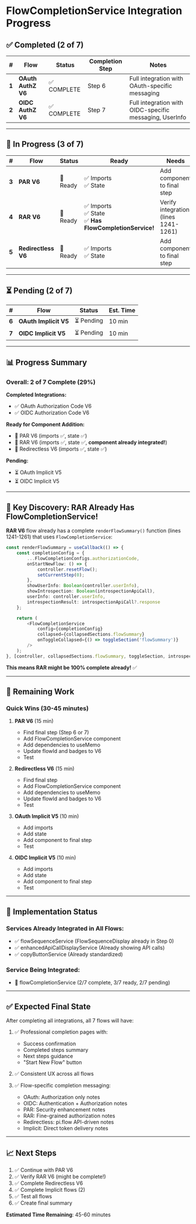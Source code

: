 # FlowCompletionService Integration Progress

## ✅ Completed (2 of 7)

| # | Flow | Status | Completion Step | Notes |
|---|------|--------|-----------------|-------|
| **1** | **OAuth AuthZ V6** | ✅ COMPLETE | Step 6 | Full integration with OAuth-specific messaging |
| **2** | **OIDC AuthZ V6** | ✅ COMPLETE | Step 7 | Full integration with OIDC-specific messaging, UserInfo |

---

## 🚧 In Progress (3 of 7)

| # | Flow | Status | Ready | Needs |
|---|------|--------|-------|-------|
| **3** | **PAR V6** | 🚧 Ready | ✅ Imports<br>✅ State | Add component to final step |
| **4** | **RAR V6** | 🚧 Ready | ✅ Imports<br>✅ State<br>✅ **Has FlowCompletionService!** | Verify integration (lines 1241-1261) |
| **5** | **Redirectless V6** | 🚧 Ready | ✅ Imports<br>✅ State | Add component to final step |

---

## ⏳ Pending (2 of 7)

| # | Flow | Status | Est. Time |
|---|------|--------|-----------|
| **6** | **OAuth Implicit V5** | ⏳ Pending | 10 min |
| **7** | **OIDC Implicit V5** | ⏳ Pending | 10 min |

---

## 📊 Progress Summary

### **Overall**: 2 of 7 Complete (29%)

**Completed Integrations:**
- ✅ OAuth Authorization Code V6
- ✅ OIDC Authorization Code V6

**Ready for Component Addition:**
- 🚧 PAR V6 (imports ✅, state ✅)
- 🚧 RAR V6 (imports ✅, state ✅, **component already integrated!**)
- 🚧 Redirectless V6 (imports ✅, state ✅)

**Pending:**
- ⏳ OAuth Implicit V5
- ⏳ OIDC Implicit V5

---

## 🎉 Key Discovery: RAR Already Has FlowCompletionService!

**RAR V6** flow already has a complete `renderFlowSummary()` function (lines 1241-1261) that uses `FlowCompletionService`:

```typescript
const renderFlowSummary = useCallback(() => {
    const completionConfig = {
        ...FlowCompletionConfigs.authorizationCode,
        onStartNewFlow: () => {
            controller.resetFlow();
            setCurrentStep(0);
        },
        showUserInfo: Boolean(controller.userInfo),
        showIntrospection: Boolean(introspectionApiCall),
        userInfo: controller.userInfo,
        introspectionResult: introspectionApiCall?.response
    };

    return (
        <FlowCompletionService
            config={completionConfig}
            collapsed={collapsedSections.flowSummary}
            onToggleCollapsed={() => toggleSection('flowSummary')}
        />
    );
}, [controller, collapsedSections.flowSummary, toggleSection, introspectionApiCall]);
```

**This means RAR might be 100% complete already!** ✅

---

## 🎯 Remaining Work

### **Quick Wins (30-45 minutes)**

1. **PAR V6** (15 min)
   - Find final step (Step 6 or 7)
   - Add FlowCompletionService component
   - Add dependencies to useMemo
   - Update flowId and badges to V6
   - Test

2. **Redirectless V6** (15 min)
   - Find final step
   - Add FlowCompletionService component
   - Add dependencies to useMemo
   - Update flowId and badges to V6
   - Test

3. **OAuth Implicit V5** (10 min)
   - Add imports
   - Add state
   - Add component to final step
   - Test

4. **OIDC Implicit V5** (10 min)
   - Add imports
   - Add state
   - Add component to final step
   - Test

---

## 🚀 Implementation Status

### **Services Already Integrated in All Flows:**
- ✅ flowSequenceService (FlowSequenceDisplay already in Step 0)
- ✅ enhancedApiCallDisplayService (Already showing API calls)
- ✅ copyButtonService (Already standardized)

### **Service Being Integrated:**
- 🚧 flowCompletionService (2/7 complete, 3/7 ready, 2/7 pending)

---

## ✅ Expected Final State

After completing all integrations, all 7 flows will have:

1. ✅ Professional completion pages with:
   - Success confirmation
   - Completed steps summary
   - Next steps guidance
   - "Start New Flow" button

2. ✅ Consistent UX across all flows

3. ✅ Flow-specific completion messaging:
   - OAuth: Authorization only notes
   - OIDC: Authentication + Authorization notes
   - PAR: Security enhancement notes
   - RAR: Fine-grained authorization notes
   - Redirectless: pi.flow API-driven notes
   - Implicit: Direct token delivery notes

---

## 📈 Next Steps

1. ✅ Continue with PAR V6
2. ✅ Verify RAR V6 (might be complete!)
3. ✅ Complete Redirectless V6
4. ✅ Complete Implicit flows (2)
5. ✅ Test all flows
6. ✅ Create final summary

**Estimated Time Remaining**: 45-60 minutes

